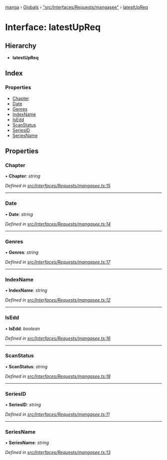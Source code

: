 [manga](../README.md) › [Globals](../globals.md) › ["src/Interfaces/Requests/mangasee"](../modules/_src_interfaces_requests_mangasee_.md) › [latestUpReq](_src_interfaces_requests_mangasee_.latestupreq.md)

# Interface: latestUpReq

## Hierarchy

* **latestUpReq**

## Index

### Properties

* [Chapter](_src_interfaces_requests_mangasee_.latestupreq.md#chapter)
* [Date](_src_interfaces_requests_mangasee_.latestupreq.md#date)
* [Genres](_src_interfaces_requests_mangasee_.latestupreq.md#genres)
* [IndexName](_src_interfaces_requests_mangasee_.latestupreq.md#indexname)
* [IsEdd](_src_interfaces_requests_mangasee_.latestupreq.md#isedd)
* [ScanStatus](_src_interfaces_requests_mangasee_.latestupreq.md#scanstatus)
* [SeriesID](_src_interfaces_requests_mangasee_.latestupreq.md#seriesid)
* [SeriesName](_src_interfaces_requests_mangasee_.latestupreq.md#seriesname)

## Properties

###  Chapter

• **Chapter**: *string*

*Defined in [src/Interfaces/Requests/mangasee.ts:15](https://github.com/tushar1210/manga-node/blob/6d10892/src/Interfaces/Requests/mangasee.ts#L15)*

___

###  Date

• **Date**: *string*

*Defined in [src/Interfaces/Requests/mangasee.ts:14](https://github.com/tushar1210/manga-node/blob/6d10892/src/Interfaces/Requests/mangasee.ts#L14)*

___

###  Genres

• **Genres**: *string*

*Defined in [src/Interfaces/Requests/mangasee.ts:17](https://github.com/tushar1210/manga-node/blob/6d10892/src/Interfaces/Requests/mangasee.ts#L17)*

___

###  IndexName

• **IndexName**: *string*

*Defined in [src/Interfaces/Requests/mangasee.ts:12](https://github.com/tushar1210/manga-node/blob/6d10892/src/Interfaces/Requests/mangasee.ts#L12)*

___

###  IsEdd

• **IsEdd**: *boolean*

*Defined in [src/Interfaces/Requests/mangasee.ts:16](https://github.com/tushar1210/manga-node/blob/6d10892/src/Interfaces/Requests/mangasee.ts#L16)*

___

###  ScanStatus

• **ScanStatus**: *string*

*Defined in [src/Interfaces/Requests/mangasee.ts:18](https://github.com/tushar1210/manga-node/blob/6d10892/src/Interfaces/Requests/mangasee.ts#L18)*

___

###  SeriesID

• **SeriesID**: *string*

*Defined in [src/Interfaces/Requests/mangasee.ts:11](https://github.com/tushar1210/manga-node/blob/6d10892/src/Interfaces/Requests/mangasee.ts#L11)*

___

###  SeriesName

• **SeriesName**: *string*

*Defined in [src/Interfaces/Requests/mangasee.ts:13](https://github.com/tushar1210/manga-node/blob/6d10892/src/Interfaces/Requests/mangasee.ts#L13)*
